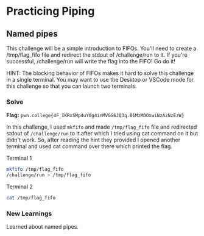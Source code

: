 # Practicing Piping

## Named pipes
This challenge will be a simple introduction to FIFOs. You'll need to create a /tmp/flag_fifo file and redirect the stdout of /challenge/run to it. If you're successful, /challenge/run will write the flag into the FIFO! Go do it!

HINT: The blocking behavior of FIFOs makes it hard to solve this challenge in a single terminal. You may want to use the Desktop or VSCode mode for this challenge so that you can launch two terminals.

### Solve
**Flag:** `pwn.college{4F_IKRxSMp4uY0g4inMVGG6JQ3q.01MzMDOxwiNzAzNzEzW}`

In this challenge, I used ```mkfifo``` and made ```/tmp/flag_fifo``` file and redirected stdout of ```/challenge/run``` to it after which I tried using cat command on it but didn't work. So, after reading the hint they provided I opened another terminal and used cat command over there which printed the flag.

Terminal 1
```bash
mkfifo /tmp/flag_fifo
/challenge/run > /tmp/flag_fifo
```
Terminal 2
```bash
cat /tmp/flag_fifo
```

### New Learnings
Learned about named pipes.
